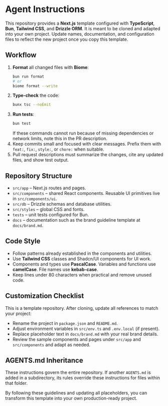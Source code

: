 # Agent Instructions

This repository provides a **Next.js** template configured with **TypeScript**, **Bun**, **Tailwind CSS**, and **Drizzle ORM**. It is meant to be cloned and adapted into your own project. Update names, documentation, and configuration files to reflect the new project once you copy this template.

## Workflow

1. **Format** all changed files with **Biome**:
   ```bash
   bun run format
   # or
   biome format --write
   ```
2. **Type-check** the code:
   ```bash
   bunx tsc --noEmit
   ```
3. **Run tests**:
   ```bash
   bun test
   ```
   If these commands cannot run because of missing dependencies or network limits, note this in the PR description.
4. Keep commits small and focused with clear messages. Prefix them with `feat:`, `fix:`, `style:`, or `chore:` when suitable.
5. Pull request descriptions must summarize the changes, cite any updated files, and show test output.

## Repository Structure

- `src/app` – Next.js routes and pages.
- `src/components` – shared React components. Reusable UI primitives live in `src/components/ui`.
- `src/db` – Drizzle schemas and database utilities.
- `src/styles` – global CSS and fonts.
- `tests` – unit tests configured for Bun.
- `docs` – documentation such as the brand guideline template at `docs/brand.md`.

## Code Style

- Follow patterns already established in the components and utilities.
- Use **Tailwind CSS** classes and Shadcn/UI components for UI work.
- Components and types use **PascalCase**. Variables and functions use **camelCase**. File names use **kebab-case**.
- Keep lines under 80 characters when practical and remove unused code.

## Customization Checklist

This is a template repository. After cloning, update all references to match your project:

- Rename the project in `package.json` and `README.md`.
- Adjust environment variables in `src/env.ts` and `.env.local` (if present).
- Replace placeholder text in `docs/brand.md` with your real brand details.
- Review the sample components and pages under `src/app` and `src/components` and adapt as needed.

## AGENTS.md Inheritance

These instructions govern the entire repository. If another `AGENTS.md` is added in a subdirectory, its rules override these instructions for files within that folder.

By following these guidelines and updating all placeholders, you can transform this template into your own production-ready project.
